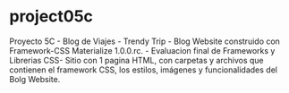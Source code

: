 # project05c
Proyecto 5C - Blog de Viajes - Trendy Trip - Blog Website construido con Framework-CSS Materialize 1.0.0.rc. - Evaluacion final de Frameworks y Librerias CSS- Sitio con 1 pagina HTML, con carpetas y archivos que contienen el framework CSS, los estilos, imágenes y funcionalidades del Bolg Website.
